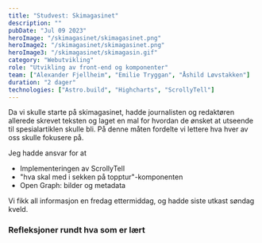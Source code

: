 ```yaml
---
title: "Studvest: Skimagasinet"
description: ""
pubDate: "Jul 09 2023"
heroImage: "/skimagasinet/skimagasinet.png"
heroImage2: "/skimagasinet/skimagasinet.png"
heroImage3: "/skimagasinet/skimagasin.gif"
category: "Webutvikling"
role: "Utvikling av front-end og komponenter"
team: ["Alexander Fjellheim", "Emilie Tryggan", "Åshild Løvstakken"]
duration: "2 dager"
technologies: ["Astro.build", "Highcharts", "ScrollyTell"]
---
```

<section>
<p>
    Da vi skulle starte på skimagasinet, hadde journalisten og redaktøren allerede skrevet teksten og laget en mal for hvordan de ønsket at utseende til spesialartiklen skulle bli. På denne måten fordelte vi lettere hva hver av oss skulle fokusere på. 
</p>
<p>
    Jeg hadde ansvar for at 
</p>
<ul>
    <li>Implementeringen av ScrollyTell</li>
    <li>"hva skal med i sekken på topptur"-komponenten</li>
    <li>Open Graph: bilder og metadata</li>
</ul>
<p>
    Vi fikk all informasjon en fredag ettermiddag, og hadde siste utkast søndag kveld.
</p>
<h3>Refleksjoner rundt hva som er lært</h3>
<p></p>
<section>